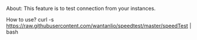 About:
This feature is to test connection from your instances.

How to use?
curl -s https://raw.githubusercontent.com/wantanlio/speedtest/master/speedTest | bash
